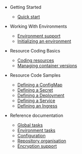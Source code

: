 - Getting Started

    - [Quick start](quick-start.md)

- Working With Environments

    - [Environment support](environment-support.md)
    - [Initializing an environment](initializing-an-environment.md)
    
- Resource Coding Basics

    - [Coding resources](coding-resources.md)
    - [Managing container versions](managing-container-versions.md)

- Resource Code Samples

    - [Defining a ConfigMap](defining-a-configmap.md)
    - [Defining a Secret](defining-a-secret.md)
    - [Defining a Deployment](defining-a-deployment.md)
    - [Defining a Service](defining-a-service.md)
    - [Defining an Ingress](defining-an-ingress.md)

- Reference documentation
    
    - [Global tasks](global-tasks.md)
    - [Environment tasks](environment-tasks.md)
    - [Configuration](configuration.md)
    - [Repository organisation](repository-organisation.md)
    - [Encryption support](encryption-support.md)
    
    